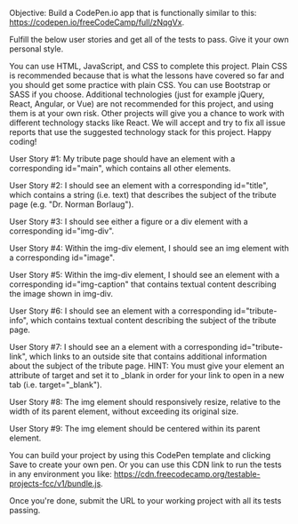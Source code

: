 Objective: Build a CodePen.io app that is functionally similar to this: https://codepen.io/freeCodeCamp/full/zNqgVx.

Fulfill the below user stories and get all of the tests to pass. Give it your own personal style.

You can use HTML, JavaScript, and CSS to complete this project. 
Plain CSS is recommended because that is what the lessons have covered so far and you should get some practice with plain CSS. 
You can use Bootstrap or SASS if you choose. Additional technologies (just for example jQuery, React, Angular, or Vue) are not 
recommended for this project, and using them is at your own risk. Other projects will give you a chance to work with different 
technology stacks like React. We will accept and try to fix all issue reports that use the suggested technology stack for this project.
Happy coding!

User Story #1: My tribute page should have an element with a corresponding id="main", which contains all other elements.

User Story #2: I should see an element with a corresponding id="title", 
which contains a string (i.e. text) that describes the subject of the tribute page (e.g. "Dr. Norman Borlaug").

User Story #3: I should see either a figure or a div element with a corresponding id="img-div".

User Story #4: Within the img-div element, I should see an img element with a corresponding id="image".

User Story #5: Within the img-div element, I should see an element with a corresponding id="img-caption"
that contains textual content describing the image shown in img-div.

User Story #6: I should see an element with a corresponding id="tribute-info", which contains textual content
 describing the subject of the tribute page.

User Story #7: I should see an a element with a corresponding id="tribute-link", which links to an outside site
 that contains additional information about the subject of the tribute page. HINT: You must give your element an 
 attribute of target and set it to _blank in order for your link to open in a new tab (i.e. target="_blank").

User Story #8: The img element should responsively resize, relative to the width of its parent element, without
 exceeding its original size.

User Story #9: The img element should be centered within its parent element.

You can build your project by using this CodePen template and clicking Save to create your own pen. Or you can use
 this CDN link to run the tests in any environment you like: https://cdn.freecodecamp.org/testable-projects-fcc/v1/bundle.js.

Once you're done, submit the URL to your working project with all its tests passing.

